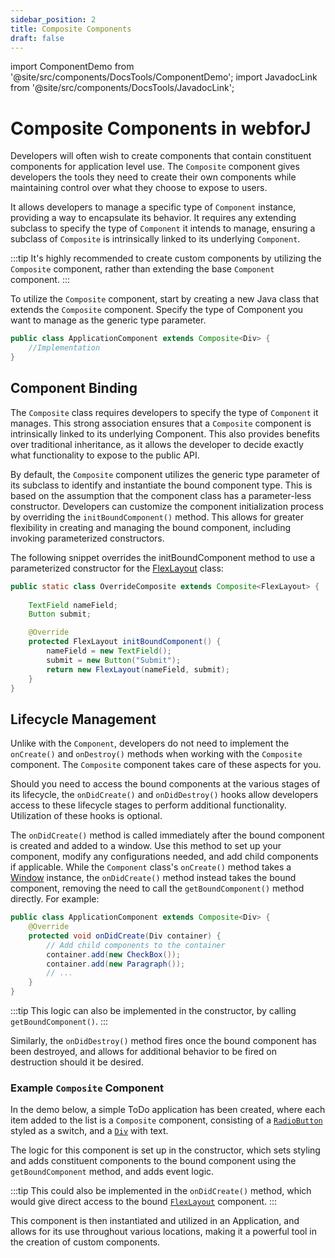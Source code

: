 ```yaml
---
sidebar_position: 2
title: Composite Components
draft: false
---
```


import ComponentDemo from '@site/src/components/DocsTools/ComponentDemo';
import JavadocLink from '@site/src/components/DocsTools/JavadocLink';

<JavadocLink type="foundation" location="com/webforj/component/Composite" top='true'/>

# Composite Components in webforJ

Developers will often wish to create components that contain constituent components for application level use. The `Composite` component gives developers the tools they need to create their own components while maintaining control over what they choose to expose to users. 

It allows developers to manage a specific type of `Component` instance, providing a way to encapsulate its behavior. It requires any extending subclass to specify the type of `Component` it intends to manage, ensuring a subclass of `Composite` is intrinsically linked to its underlying `Component`.

:::tip
It's highly recommended to create custom components by utilizing the `Composite` component, rather than extending the base `Component` component.
:::

To utilize the `Composite` component, start by creating a new Java class that extends the `Composite` component. Specify the type of Component you want to manage as the generic type parameter.

```java
public class ApplicationComponent extends Composite<Div> {
	//Implementation
}
```

## Component Binding

The `Composite` class requires developers to specify the type of `Component` it manages. This strong association ensures that a `Composite` component is intrinsically linked to its underlying Component. This also provides benefits over traditional inheritance, as it allows the developer to decide exactly what functionality to expose to the public API. 

By default, the `Composite` component utilizes the generic type parameter of its subclass to identify and instantiate the bound component type. This is based on the assumption that the component class has a parameter-less constructor. Developers can customize the component initialization process by overriding the `initBoundComponent()` method. This allows for greater flexibility in creating and managing the bound component, including invoking parameterized constructors.

The following snippet overrides the initBoundComponent method to use a parameterized constructor for the [FlexLayout](../components/flex_layouts.md) class:

```java
public static class OverrideComposite extends Composite<FlexLayout> {
	
	TextField nameField;
	Button submit;

	@Override
	protected FlexLayout initBoundComponent() {
		nameField = new TextField();
		submit = new Button("Submit");
		return new FlexLayout(nameField, submit);
	}
}
```

## Lifecycle Management

Unlike with the `Component`, developers do not need to implement the `onCreate()` and `onDestroy()` methods when working with the `Composite` component. The `Composite` component takes care of these aspects for you.

Should you need to access the bound components at the various stages of its lifecycle, the `onDidCreate()` and `onDidDestroy()` hooks allow developers access to these lifecycle stages to perform additional functionality. Utilization of these hooks is optional.

The `onDidCreate()` method is called immediately after the bound component is created and added to a window. Use this method to set up your component, modify any configurations needed, and add child components if applicable. While the `Component` class's `onCreate()` method takes a [Window](#) instance, the `onDidCreate()` method instead takes the bound component, removing the need to call the `getBoundComponent()` method directly. For example:

```java
public class ApplicationComponent extends Composite<Div> {
	@Override
	protected void onDidCreate(Div container) {
		// Add child components to the container
		container.add(new CheckBox());
		container.add(new Paragraph());
		// ...
	}
}
```

:::tip
This logic can also be implemented in the constructor, by calling `getBoundComponent()`.
:::

Similarly, the `onDidDestroy()` method fires once the bound component has been destroyed, and allows for additional behavior to be fired on destruction should it be desired.

### Example `Composite` Component

In the demo below, a simple ToDo application has been created, where each item added to the list is a `Composite` component, consisting of a [`RadioButton`](../components/radio-button.md) styled as a switch, and a [`Div`](#) with text.

The logic for this component is set up in the constructor, which sets styling and adds constituent components to the bound component using the `getBoundComponent` method, and adds event logic.

:::tip
This could also be implemented in the `onDidCreate()` method, which would give direct access to the bound [`FlexLayout`](../components/flex_layouts.md) component.
:::

This component is then instantiated and utilized in an Application, and allows for its use throughout various locations, making it a powerful tool in the creation of custom components.
 
<ComponentDemo 
path='http://localhost:8888/webapp/controlsamples/compositedemo?' 
cssURL='https://raw.githubusercontent.com/webforj/ControlSamples/main/src/main/resources/css/compositestyles/styles.css'
javaE='https://raw.githubusercontent.com/webforj/ControlSamples/refs/heads/routing/src/main/java/com/webforj/samples/views/CompositeDemoView.java'
height='500px'
/>
